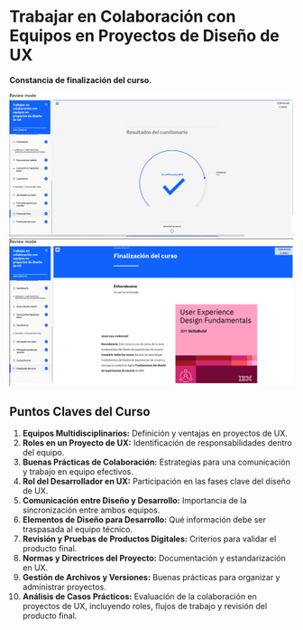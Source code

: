 # Trabajar en Colaboración con Equipos en Proyectos de Diseño de UX  

**Constancia de finalización del curso.**

![alt text](image.png)
![alt text](image-1.png)


## **Puntos Claves del Curso**  

1. **Equipos Multidisciplinarios:** Definición y ventajas en proyectos de UX.  
2. **Roles en un Proyecto de UX:** Identificación de responsabilidades dentro del equipo.  
3. **Buenas Prácticas de Colaboración:** Estrategias para una comunicación y trabajo en equipo efectivos.  
4. **Rol del Desarrollador en UX:** Participación en las fases clave del diseño de UX.  
5. **Comunicación entre Diseño y Desarrollo:** Importancia de la sincronización entre ambos equipos.  
6. **Elementos de Diseño para Desarrollo:** Qué información debe ser traspasada al equipo técnico.  
7. **Revisión y Pruebas de Productos Digitales:** Criterios para validar el producto final.  
8. **Normas y Directrices del Proyecto:** Documentación y estandarización en UX.  
9. **Gestión de Archivos y Versiones:** Buenas prácticas para organizar y administrar proyectos.  
10. **Análisis de Casos Prácticos:** Evaluación de la colaboración en proyectos de UX, incluyendo roles, flujos de trabajo y revisión del producto final.  
